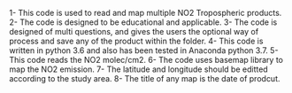 1- This code is used to read and map multiple NO2 Tropospheric products. 
2- The code is designed to be educational and applicable.
3- The code is designed of multi questions, and gives the users the optional way of process and save any of the product within the folder.
4- This code is written in python 3.6 and also has been tested in Anaconda python 3.7. 
5- This code reads the NO2 molec/cm2. 
6- The code uses basemap library to map the NO2 emission. 
7- The latitude and longitude should be editted according to the study area. 
8- The title of any map is the date of prodcut. 
